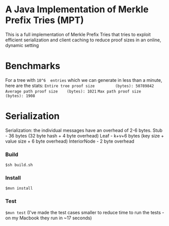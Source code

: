 # A Java Implementation of Merkle Prefix Tries (MPT) 

This is a full implementation of Merkle Prefix Tries that tries to exploit efficient serialization and client caching to reduce proof sizes in an online, dynamic setting

# Benchmarks
For a tree with 
`10^6  entries`
which we can generate in less than a minute, here are the stats:
`Entire tree proof size 		(bytes): 50789842`
`Average path proof size 	(bytes): 1021`
`Max path proof size     	(bytes): 1908`

# Serialization 
Serialization: the individual messages have an overhead of 2-6 bytes.
Stub - 36 bytes (32 byte hash + 4 byte overhead)
Leaf - k+v+6 bytes (key size + value size + 6 byte overhead)
InteriorNode  - 2 byte overhead 

### Build
`$sh build.sh`

### Install
`$mvn install`

### Test
`$mvn test`
(I've made the test cases smaller to reduce time to run the tests - on my Macbook they run in ~17 seconds)